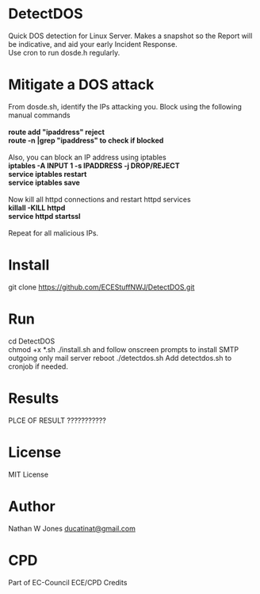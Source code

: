 # DetectDOS
 Quick DOS detection for Linux Server. Makes a snapshot so the Report will be indicative, and aid your early Incident Response.  
 Use cron to run dosde.h regularly. <br/>

# Mitigate a DOS attack
From dosde.sh, identify the IPs attacking you. Block using the following manual commands  
<br/>
**route add "ipaddress" reject**  
**route -n |grep "ipaddress"  to check if blocked**  
<br/>
Also, you can block an IP address using iptables
<br/>
**iptables -A INPUT 1 -s IPADDRESS -j DROP/REJECT**  
**service iptables restart**  
**service iptables save**  
<br/>
Now kill all httpd connections and restart httpd services
<br/>
**killall -KILL httpd**  
**service httpd startssl**  
<br/>
Repeat for all malicious IPs.
<br/>

# Install
git clone https://github.com/ECEStuffNWJ/DetectDOS.git

# Run
cd DetectDOS  
chmod +x *.sh
./install.sh and follow onscreen prompts to install SMTP outgoing only mail server
reboot
./detectdos.sh
Add detectdos.sh to cronjob if needed.

# Results
PLCE OF RESULT ???????????

# License
MIT License

# Author
Nathan W Jones ducatinat@gmail.com

# CPD
Part of EC-Council ECE/CPD Credits
